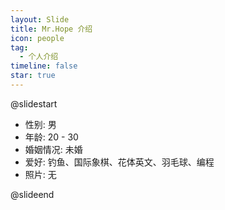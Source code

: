 ```yaml
---
layout: Slide
title: Mr.Hope 介绍
icon: people
tag:
  - 个人介绍
timeline: false
star: true
---
```


@slidestart

- 性别: 男
- 年龄: 20 - 30
- 婚姻情况: 未婚
- 爱好: 钓鱼、国际象棋、花体英文、羽毛球、编程
- 照片: 无

@slideend
